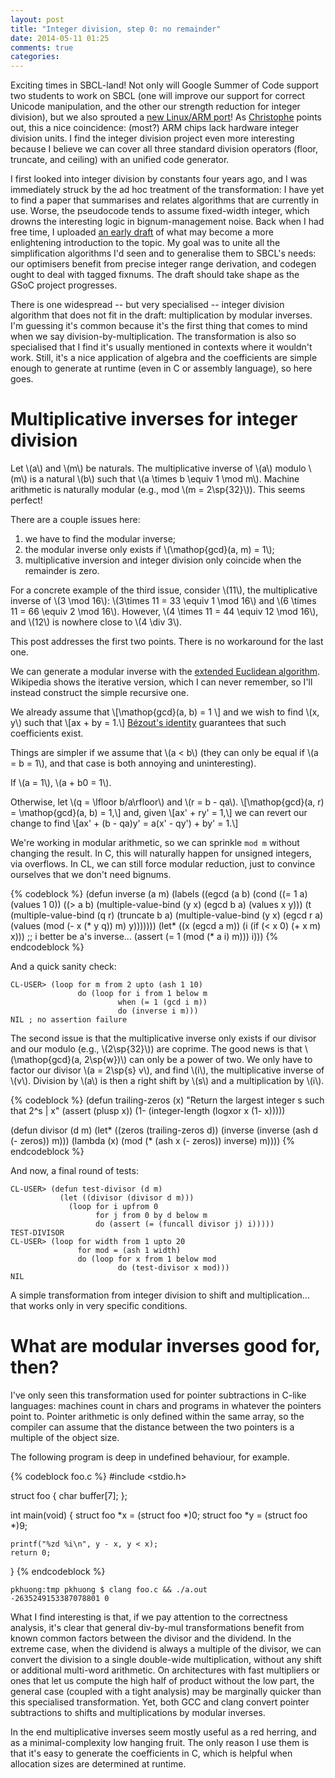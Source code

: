 ```yaml
---
layout: post
title: "Integer division, step 0: no remainder"
date: 2014-05-11 01:25
comments: true
categories: 
---
```


Exciting times in SBCL-land!  Not only will Google Summer of Code
support two students to work on SBCL (one will improve our support for
correct Unicode manipulation, and the other our strength reduction for
integer division), but we also sprouted a
[new Linux/ARM port](http://sourceforge.net/p/sbcl/sbcl/ci/b793e2b291ee55ec43399d0367f59d6a56b27433/tree/NEWS?diff=2971347c95b8910019f43a0ba6de7b2e36997c85)!
As
[Christophe](http://christophe.rhodes.io/notes/blog/posts/2014/just_like_old_times/)
points out, this a nice coincidence: (most?) ARM chips lack hardware
integer division units.  I find the integer division project even more
interesting because I believe we can cover all three standard division
operators (floor, truncate, and ceiling) with an unified code
generator.

I first looked into integer division by constants four years ago, and
I was immediately struck by the ad hoc treatment of the
transformation: I have yet to find a paper that summarises and relates
algorithms that are currently in use.  Worse, the pseudocode tends to
assume fixed-width integer, which drowns the interesting logic in
bignum-management noise.  Back when I had free time, I uploaded
[an early draft](http://discontinuity.info/~pkhuong/fast-truncate-4.pdf)
of what may become a more enlightening introduction to the topic.  My
goal was to unite all the simplification algorithms I'd seen and
to generalise them to SBCL's needs: our optimisers benefit from
precise integer range derivation, and codegen ought to deal with
tagged fixnums.  The draft should take shape as the GSoC
project progresses.

There is one widespread -- but very specialised -- integer division
algorithm that does not fit in the draft: multiplication by modular
inverses.  I'm guessing it's common because it's the first thing that
comes to mind when we say division-by-multiplication.  The
transformation is also so specialised that I find it's usually
mentioned in contexts where it wouldn't work.  Still, it's a nice
application of algebra and the coefficients are simple enough to
generate at runtime (even in C or assembly language), so here goes.

Multiplicative inverses for integer division
============================================

Let \\(a\\) and \\(m\\) be naturals.  The multiplicative inverse of
\\(a\\) modulo \\(m\\) is a natural \\(b\\) such that 
\\(a \times b \equiv 1 \mod m\\).  Machine arithmetic is naturally modular 
(e.g., mod \\(m = 2\sp{32}\\)).  This seems perfect!

There are a couple issues here:

1. we have to find the modular inverse;
2. the modular inverse only exists if \\(\mathop{gcd}(a, m) = 1\\);
3. multiplicative inversion and integer division only coincide when
the remainder is zero.

For a concrete example of the third issue, consider
\\(11\\), the multiplicative inverse of \\(3 \mod 16\\): \\(3\times 11
= 33 \equiv 1 \mod 16\\) and \\(6 \times 11 = 66 \equiv 2 \mod 16\\).
However, \\(4 \times 11 = 44 \equiv 12 \mod 16\\), and \\(12\\) is
nowhere close to \\(4 \div 3\\).

This post addresses the first two points.  There is no workaround
for the last one.

We can generate a modular inverse with the
[extended Euclidean algorithm](http://en.wikipedia.org/wiki/Extended_Euclidean_algorithm).
Wikipedia shows the iterative version, which I can never remember, so I'll
instead construct the simple recursive one.

We already assume that
\\[\mathop{gcd}(a, b) = 1 \\]
and we wish to find \\(x, y\\) such that
\\[ax + by = 1.\\]
[Bézout's identity](http://en.wikipedia.org/wiki/B%C3%A9zout%27s_identity)
guarantees that such coefficients exist.

Things are simpler if we assume that \\(a < b\\) (they can only be
equal if \\(a = b = 1\\), and that case is both annoying and
uninteresting). 

If \\(a = 1\\), \\(a + b0 = 1\\).

Otherwise, let \\(q = \lfloor b/a\rfloor\\) and \\(r = b - qa\\).
\\[\mathop{gcd}(a, r) = \mathop{gcd}(a, b) = 1,\\]
and, given
\\[ax' + ry' = 1,\\]
we can revert our change to find
\\[ax' + (b - qa)y' = a(x' - qy') + by' = 1.\\]

We're working in modular arithmetic, so we can sprinkle `mod m`
without changing the result.  In C, this will naturally happen for
unsigned integers, via overflows.  In CL, we can still force modular
reduction, just to convince ourselves that we don't need bignums.

{% codeblock %}
(defun inverse (a m)
  (labels ((egcd (a b)
             (cond ((= 1 a)
                    (values 1 0))
                   ((> a b)
                    (multiple-value-bind (y x)
                        (egcd b a)
                      (values x y)))
                   (t
                    (multiple-value-bind (q r)
                        (truncate b a)
                      (multiple-value-bind (y x)
                          (egcd r a)
                        (values (mod (- x (* y q)) m)
                                y)))))))
    (let* ((x (egcd a m))
           (i (if (< x 0) (+ x m) x)))
      ;; i better be a's inverse...
      (assert (= 1 (mod (* a i) m)))
      i)))
{% endcodeblock %}

And a quick sanity check:

    CL-USER> (loop for m from 2 upto (ash 1 10)
                   do (loop for i from 1 below m
                            when (= 1 (gcd i m))
                            do (inverse i m)))
    NIL ; no assertion failure

The second issue is that the multiplicative inverse only exists if our
divisor and our modulo (e.g., \\(2\sp{32}\\)) are coprime.  The good
news is that \\(\mathop{gcd}(a, 2\sp{w})\\) can only be a power of
two.  We only have to factor our divisor \\(a = 2\sp{s} v\\), and find
\\(i\\), the multiplicative inverse of \\(v\\).  Division by \\(a\\)
is then a right shift by \\(s\\) and a multiplication by \\(i\\).


{% codeblock %}
(defun trailing-zeros (x)
  "Return the largest integer s such that 2^s | x"
  (assert (plusp x))
  (1- (integer-length (logxor x (1- x)))))

(defun divisor (d m)
  (let* ((zeros (trailing-zeros d))
         (inverse (inverse (ash d (- zeros)) m)))
    (lambda (x)
      (mod (* (ash x (- zeros)) inverse) m))))
{% endcodeblock %}

And now, a final round of tests:

    CL-USER> (defun test-divisor (d m)
               (let ((divisor (divisor d m)))
                 (loop for i upfrom 0
                       for j from 0 by d below m
                       do (assert (= (funcall divisor j) i)))))
    TEST-DIVISOR
    CL-USER> (loop for width from 1 upto 20
                   for mod = (ash 1 width)
                   do (loop for x from 1 below mod
                            do (test-divisor x mod)))
    NIL

A simple transformation from integer division to shift and
multiplication… that works only in very specific conditions.

What are modular inverses good for, then?
=========================================

I've only seen this transformation used for pointer subtractions in
C-like languages: machines count in chars and programs in
whatever the pointers point to.  Pointer arithmetic is only
defined within the same array, so the compiler can assume that the
distance between the two pointers is a multiple of the object size.

The following program is deep in undefined behaviour, for
example.

{% codeblock foo.c %}
#include <stdio.h>

struct foo {
	char buffer[7];
};

int main(void)
{
	struct foo *x = (struct foo *)0;
	struct foo *y = (struct foo *)9;

	printf("%zd %i\n", y - x, y < x);
	return 0;
}
{% endcodeblock %}

    pkhuong:tmp pkhuong $ clang foo.c && ./a.out
    -2635249153387078801 0

What I find interesting is that, if we pay attention to the
correctness analysis, it's clear that general div-by-mul
transformations benefit from known common factors between the divisor
and the dividend.  In the extreme case, when the dividend is always a
multiple of the divisor, we can convert the division to a single
double-wide multiplication, without any shift or additional multi-word
arithmetic.  On architectures with fast multipliers or ones that let
us compute the high half of product without the low part, the general
case (coupled with a tight analysis) may be marginally quicker than
this specialised transformation.  Yet, both GCC and clang convert
pointer subtractions to shifts and multiplications by modular
inverses.

In the end multiplicative inverses seem mostly useful as a red
herring, and as a minimal-complexity low hanging fruit.  The only
reason I use them is that it's easy to generate the coefficients in C,
which is helpful when allocation sizes are determined at runtime.
